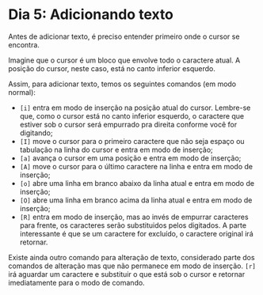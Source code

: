 # Dia 5: Adicionando texto

Antes de adicionar texto, é preciso entender primeiro onde o cursor se encontra.

Imagine que o cursor é um bloco que envolve todo o caractere atual. A posição do cursor, neste caso, está no canto inferior esquerdo.

Assim, para adicionar texto, temos os seguintes comandos (em modo normal):

* `[i]` entra em modo de inserção na posição atual do cursor. Lembre-se que, como o cursor está no canto inferior esquerdo, o caractere que estiver sob o cursor será empurrado pra direita conforme você for digitando;
* `[I]` move o cursor para o primeiro caractere que não seja espaço ou tabulação na linha do cursor e entra em modo de inserção;
* `[a]` avança o cursor em uma posição e entra em modo de inserção;
* `[A]` move o cursor para o último caractere na linha e entra em modo de inserção;
* `[o]` abre uma linha em branco abaixo da linha atual e entra em modo de inserção;
* `[O]` abre uma linha em branco acima da linha atual e entra em modo de inserção;
* `[R]` entra em modo de inserção, mas ao invés de empurrar caracteres para frente, os caracteres serão substituidos pelos digitados. A parte interessante é que se um caractere for excluído, o caractere original irá retornar.

Existe ainda outro comando para alteração de texto, considerado parte dos comandos de alteração mas que não permanece em modo de inserção. `[r]` irá aguardar um caractere e substituir o que está sob o cursor e retornar imediatamente para o modo de comando.